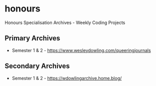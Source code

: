 # honours
Honours Specialisation Archives - Weekly Coding Projects

## Primary Archives
* Semester 1 & 2 - https://www.wesleydowling.com/queeringjournals

## Secondary Archives
* Semester 1 & 2 - https://wdowlingarchive.home.blog/


